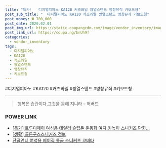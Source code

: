 ```yaml
--- 
title: "특가!   디지털피아노 KA120 커즈와일 쌍열스탠드 영창뮤직 키보드형" 
post_sub_title: "  디지털피아노 KA120 커즈와일 쌍열스탠드 영창뮤직 키보드형" 
post_money: ₩ 700,000 
post_date: 2020.02.01 
post_img_url: https://static.coupangcdn.com/image/vendor_inventory/images/2018/12/05/15/3/00a66819-a776-4352-b502-9afe9324ac9a.jpg 
post_link_url: https://coupa.ng/bnUh9f 
categories: 
  - vendor_inventory 
tags: 
  - 디지털피아노 
  - KA120 
  - 커즈와일 
  - 쌍열스탠드 
  - 영창뮤직 
  - 키보드형 
--- 
```

  #디지털피아노 #KA120 #커즈와일 #쌍열스탠드 #영창뮤직 #키보드형 
<hr> 

> 행복은 습관이다,그것을 몸에 지니라 – 허버드 


### POWER LINK

* <a href="https://blog.naver.com/sakai111/221790596179" target="_blank">[특가] 트루디제이 여성용 데일리 슬립온 운동화 여자 키높이 스니커즈 단화...</a>
* <a href="https://blog.naver.com/fash111/221767999713" target="_blank"> [생활] 골든구스스니커즈 정보 </a>
* <a href="https://blog.naver.com/fasyy4321/221790329313" target="_blank">단골언니 여성용 베이직 통굽 스니커즈 코비타</a>
